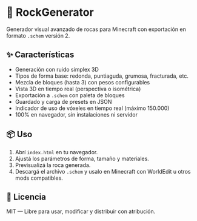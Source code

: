 # 🧱 RockGenerator

Generador visual avanzado de rocas para Minecraft con exportación en formato `.schem` versión 2.

## ✨ Características

- Generación con ruido simplex 3D
- Tipos de forma base: redonda, puntiaguda, grumosa, fracturada, etc.
- Mezcla de bloques (hasta 3) con pesos configurables
- Vista 3D en tiempo real (perspectiva o isométrica)
- Exportación a `.schem` con paleta de bloques
- Guardado y carga de presets en JSON
- Indicador de uso de vóxeles en tiempo real (máximo 150.000)
- 100% en navegador, sin instalaciones ni servidor

## 📦 Uso

1. Abrí `index.html` en tu navegador.
2. Ajustá los parámetros de forma, tamaño y materiales.
3. Previsualizá la roca generada.
4. Descargá el archivo `.schem` y usalo en Minecraft con WorldEdit u otros mods compatibles.

## 📄 Licencia

MIT — Libre para usar, modificar y distribuir con atribución.
